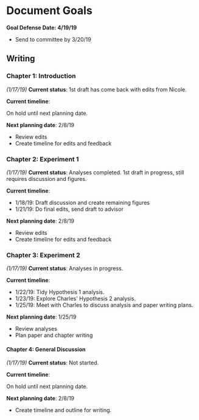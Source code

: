 # Document Goals

**Goal Defense Date: 4/19/19**

* Send to committee by 3/20/19

## Writing

### Chapter 1: Introduction

*(1/17/19)* **Current status**: 1st draft has come back with edits from Nicole. 

**Current timeline**:

On hold until next planning date.

**Next planning date**: 2/8/19

* Review edits
* Create timeline for edits and feedback

### Chapter 2: Experiment 1

*(1/17/19)* **Current status**: Analyses completed. 1st draft in progress, still requires discussion and figures.

**Current timeline**:

* 1/18/19: Draft discussion and create remaining figures
* 1/21/19: Do final edits, send draft to advisor

**Next planning date**: 2/8/19

* Review edits
* Create timeline for edits and feedback

### Chapter 3: Experiment 2

*(1/17/19)* **Current status**: Analyses in progress.

**Current timeline**:

* 1/22/19: Tidy Hypothesis 1 analysis.
* 1/23/19: Explore Charles' Hypothesis 2 analysis.
* 1/25/19: Meet with Charles to discuss analysis and paper writing plans.

**Next planning date**: 1/25/19

* Review analyses
* Plan paper and chapter writing

#### Chapter 4: General Discussion

*(1/17/19)* **Current status**: Not started.

**Current timeline**:

On hold until next planning date.

**Next planning date**: 2/8/19

* Create timeline and outline for writing.

